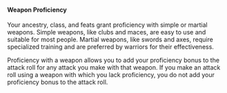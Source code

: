 #### Weapon Proficiency

Your ancestry, class, and feats grant proficiency with simple or martial weapons.
Simple weapons, like clubs and maces, are easy to use and suitable for most people.
Martial weapons, like swords and axes, require specialized training and are preferred by warriors for their effectiveness.

Proficiency with a weapon allows you to add your proficiency bonus to the attack roll for any attack you make with that weapon.
If you make an attack roll using a weapon with which you lack proficiency, you do not add your proficiency bonus to the attack roll.
